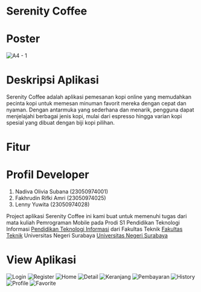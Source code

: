 # Serenity Coffee

# Poster

![A4 - 1](https://github.com/user-attachments/assets/efe6fb74-00e3-4113-ba77-6d372291fb74)

# Deskripsi Aplikasi

Serenity Coffee adalah aplikasi pemesanan kopi online yang memudahkan pecinta 
kopi untuk memesan minuman favorit mereka dengan cepat dan nyaman. Dengan 
antarmuka yang sederhana dan menarik, pengguna dapat menjelajahi berbagai jenis 
kopi, mulai dari espresso hingga varian kopi spesial yang dibuat dengan biji kopi 
pilihan.

# Fitur

# Profil Developer

1. Nadiva Olivia Subana (23050974001)
2. Fakhrudin Rifki Amri (23050974025)
3. Lenny Yuwita         (23050974028)

Project aplikasi Serenity Coffee ini kami buat untuk memenuhi tugas dari mata kuliah Pemrograman Mobile pada Prodi S1 Pendidikan Teknologi Informasi [Pendidikan Teknologi Informasi](https://pendidikan-ti.ft.unesa.ac.id/) dari Fakultas Teknik [Fakultas Teknik](https://ft.unesa.ac.id/) Universitas Negeri Surabaya [Universitas Negeri Surabaya](https://unesa.ac.id/)

# View Aplikasi

![Login](https://github.com/user-attachments/assets/0898681c-0133-4e4f-bc82-a7b825e06c01) ![Register](https://github.com/user-attachments/assets/c40850f7-489a-424b-9566-d1cd0b1842ca) 
![Home](https://github.com/user-attachments/assets/02656b4c-0cda-4484-9bc4-0a08f6a8b708) ![Detail](https://github.com/user-attachments/assets/fdca7a99-5dfe-4b9e-bb34-c14fee5a4564)
![Keranjang](https://github.com/user-attachments/assets/03b690c4-d6f0-4079-acda-34c5ad5ae0e7) ![Pembayaran](https://github.com/user-attachments/assets/c06ccfbd-af1d-46cd-b57f-0dc948c93c2a)
![History](https://github.com/user-attachments/assets/867d9199-1f53-482e-b910-f1edf460c7dc) ![Profile](https://github.com/user-attachments/assets/6db8e493-f7e5-49d4-91d6-6dfd736727ba)
![Favorite](https://github.com/user-attachments/assets/f497670e-27ad-4331-92c1-2cd63794b8b8) 





